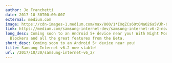 ```yaml
---
author: Jo Franchetti
date: 2017-10-30T00:00:00Z
external: medium.com
image: https://cdn-images-1.medium.com/max/800/1*IXqZCs6Ot0NaO26a5VJh-Q.png
link: https://medium.com/samsung-internet-dev/samsung-internet-v6-2-now-stable-ab7f95ed8b4b
long_desc: Coming soon to an Android 5+ device near you! With Night Mode, Tracking
  Blockers and all the great features from the Beta.
short_desc: Coming soon to an Android 5+ device near you!
title: Samsung Internet v6.2 now stable!
url: /2017/10/30/samsung-internet-v6_2/
---
```


